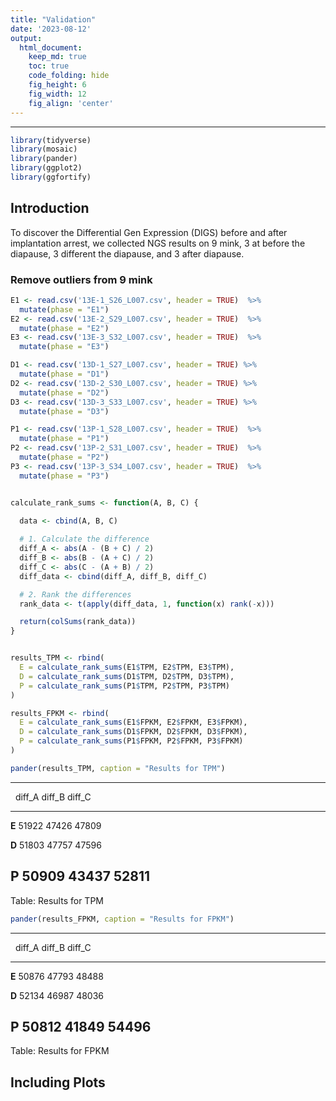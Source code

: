 ```yaml
---
title: "Validation"
date: '2023-08-12'
output:
  html_document:  
    keep_md: true
    toc: true
    code_folding: hide
    fig_height: 6
    fig_width: 12
    fig_align: 'center'
---
```

---





```r
library(tidyverse)
library(mosaic)
library(pander)
library(ggplot2)
library(ggfortify)
```

## Introduction

To discover the Differential Gen Expression (DIGS) before and after implantation arrest, we collected NGS results on 9 mink, 3 at before the diapause, 3 different the diapause, and 3 after diapause.


### Remove outliers from 9 mink



```r
E1 <- read.csv('13E-1_S26_L007.csv', header = TRUE)  %>% 
  mutate(phase = "E1")
E2 <- read.csv('13E-2_S29_L007.csv', header = TRUE)  %>% 
  mutate(phase = "E2")
E3 <- read.csv('13E-3_S32_L007.csv', header = TRUE)  %>% 
  mutate(phase = "E3")

D1 <- read.csv('13D-1_S27_L007.csv', header = TRUE) %>% 
  mutate(phase = "D1")
D2 <- read.csv('13D-2_S30_L007.csv', header = TRUE) %>% 
  mutate(phase = "D2")
D3 <- read.csv('13D-3_S33_L007.csv', header = TRUE) %>% 
  mutate(phase = "D3")

P1 <- read.csv('13P-1_S28_L007.csv', header = TRUE)  %>% 
  mutate(phase = "P1")
P2 <- read.csv('13P-2_S31_L007.csv', header = TRUE)  %>% 
  mutate(phase = "P2")
P3 <- read.csv('13P-3_S34_L007.csv', header = TRUE)  %>% 
  mutate(phase = "P3")


calculate_rank_sums <- function(A, B, C) {
  
  data <- cbind(A, B, C)

  # 1. Calculate the difference
  diff_A <- abs(A - (B + C) / 2)
  diff_B <- abs(B - (A + C) / 2)
  diff_C <- abs(C - (A + B) / 2)
  diff_data <- cbind(diff_A, diff_B, diff_C)

  # 2. Rank the differences
  rank_data <- t(apply(diff_data, 1, function(x) rank(-x)))

  return(colSums(rank_data))
}


results_TPM <- rbind(
  E = calculate_rank_sums(E1$TPM, E2$TPM, E3$TPM),
  D = calculate_rank_sums(D1$TPM, D2$TPM, D3$TPM),
  P = calculate_rank_sums(P1$TPM, P2$TPM, P3$TPM)
)

results_FPKM <- rbind(
  E = calculate_rank_sums(E1$FPKM, E2$FPKM, E3$FPKM),
  D = calculate_rank_sums(D1$FPKM, D2$FPKM, D3$FPKM),
  P = calculate_rank_sums(P1$FPKM, P2$FPKM, P3$FPKM)
)

pander(results_TPM, caption = "Results for TPM")
```


-----------------------------------
 &nbsp;   diff_A   diff_B   diff_C 
-------- -------- -------- --------
 **E**    51922    47426    47809  

 **D**    51803    47757    47596  

 **P**    50909    43437    52811  
-----------------------------------

Table: Results for TPM

```r
pander(results_FPKM, caption = "Results for FPKM")
```


-----------------------------------
 &nbsp;   diff_A   diff_B   diff_C 
-------- -------- -------- --------
 **E**    50876    47793    48488  

 **D**    52134    46987    48036  

 **P**    50812    41849    54496  
-----------------------------------

Table: Results for FPKM



## Including Plots


